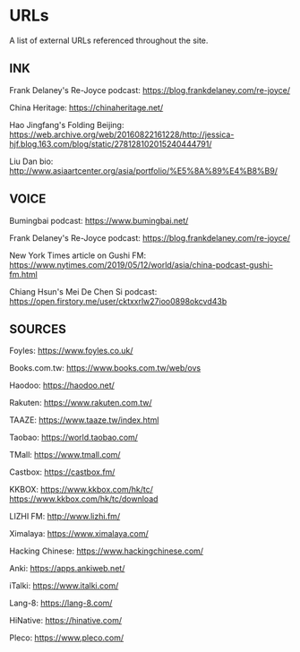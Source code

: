 # URLs

A list of external URLs referenced throughout the site.

## INK

Frank Delaney's Re-Joyce podcast:
https://blog.frankdelaney.com/re-joyce/

China Heritage:
https://chinaheritage.net/

Hao Jingfang's Folding Beijing:
https://web.archive.org/web/20160822161228/http://jessica-hjf.blog.163.com/blog/static/278128102015240444791/

Liu Dan bio:
http://www.asiaartcenter.org/asia/portfolio/%E5%8A%89%E4%B8%B9/

## VOICE

Bumingbai podcast:
https://www.bumingbai.net/

Frank Delaney's Re-Joyce podcast:
https://blog.frankdelaney.com/re-joyce/

New York Times article on Gushi FM:
https://www.nytimes.com/2019/05/12/world/asia/china-podcast-gushi-fm.html

Chiang Hsun's Mei De Chen Si podcast:
https://open.firstory.me/user/cktxxrlw27ioo0898okcvd43b

## SOURCES

Foyles:
https://www.foyles.co.uk/

Books.com.tw:
https://www.books.com.tw/web/ovs

Haodoo:
https://haodoo.net/

Rakuten:
https://www.rakuten.com.tw/

TAAZE:
https://www.taaze.tw/index.html

Taobao:
https://world.taobao.com/

TMall:
https://www.tmall.com/

Castbox:
https://castbox.fm/

KKBOX:
https://www.kkbox.com/hk/tc/
https://www.kkbox.com/hk/tc/download

LIZHI FM:
http://www.lizhi.fm/

Ximalaya:
https://www.ximalaya.com/

Hacking Chinese:
https://www.hackingchinese.com/

Anki:
https://apps.ankiweb.net/

iTalki:
https://www.italki.com/

Lang-8:
https://lang-8.com/

HiNative:
https://hinative.com/

Pleco:
https://www.pleco.com/
